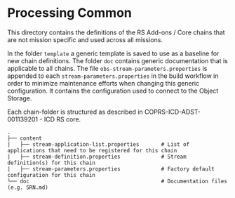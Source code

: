 # Processing Common

This directory contains the definitions of the RS Add-ons / Core chains that are not mission specific and used across all missions.

In the folder `template` a generic template is saved to use as a baseline for new chain definitions. 
The folder `doc` contains generic documentation that is applicable to all chains. 
The file `obs-stream-parameters.properties` is appended to each `stream-parameters.properties` in the build workflow in order to minimize maintenance efforts when changing this generic configuration. It contains the configuration used to connect to the Object Storage.

Each chain-folder is structured as described in COPRS-ICD-ADST-001139201 - ICD RS core.

```
.
├── content                
|   ├── stream-application-list.properties       # List of applications that need to be registered for this chain
|   ├── stream-definition.properties             # Stream definition(s) for this chain
|   ├── stream-parameters.properties             # Factory default configuration for this chain
└── doc                                          # Documentation files (e.g. SRN.md)
```
